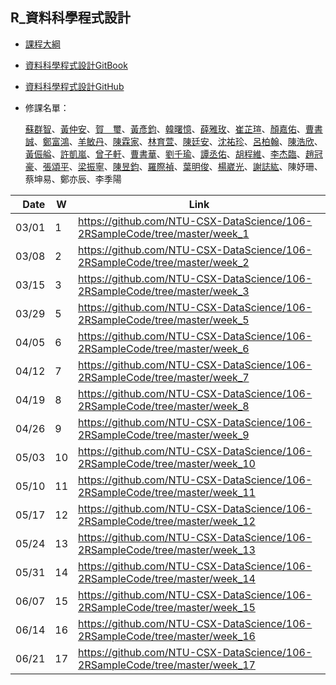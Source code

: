 ## R_資料科學程式設計

- [課程大綱](https://nol.ntu.edu.tw/nol/coursesearch/print_table.php?course_id=H03%2004010&class=&dpt_code=H020&ser_no=46352&semester=106-2&lang=CH)

- [資料科學程式設計GitBook](https://www.gitbook.com/book/pecu/r_)
- [資料科學程式設計GitHub](https://github.com/NTU-CSX-DataScience/106-2RSampleCode)


- 修課名單：
  
  [蘇群智](https://github.com/charles9358/R-charles9358)、[黃仲安](https://github.com/ndcahuang/dsprogramming)、[賀　璽](https://github.com/hersey77/R2018-spring)、[黃彥鈞](https://github.com/Weber12321/Weber1234)、[韓曙憶](https://github.com/zoey7407/CSX_RProject_Spring_2018)、[薛雅玫](https://github.com/AmyHs/Rcode)、[崔芷瑄](https://github.com/viviantsui0514/Rcourses2018)、[顏嘉佑](https://github.com/rgmmmt4r/106-2_R_b04303117)、[曹書誠](https://github.com/b02303005/b02303005_Practice1)、[鄭富鴻](https://github.com/Cetoz/CSX-DataScience)、[羊敏丹](https://github.com/Suuuuny/courseR)、[陳霖家](https://github.com/lingachen/coding)、[林育萱](https://github.com/rabbit55/cs-x-programming)、[陳廷安](https://github.com/TimAgro/Data_Science_R_NTU)、[沈祐珍](https://github.com/b03602023/1062CSX_project)、[呂柏翰](https://github.com/HansLu16/CSX-RProject-spring-2018)、[陳浩欣](https://github.com/hausin/Hello)、[黃侲艗](https://github.com/nalol831123/R)、[許凱嵐](https://github.com/iamkailan/2018_spring_CSX)、[曾子軒](https://github.com/Dennishi0925/CSX_RProject_Spring_2018)、[曹書華](https://github.com/Sophiasufas/DataScienceR)、[劉千瑜](https://github.com/chienyuliu/Data-Science-Programming)、[譚丞佑](https://github.com/ugotsuyokunaru/DataScienceCourse)、[胡程維](https://github.com/HcwXd/CSX_RProject_Spring_2018)、[李杰臨](https://github.com/Justin19960919/R2018spring_coding)、[趙冠豪](https://github.com/HowardChao/CSX_RProject_Spring_2018)、[張頌平](https://github.com/joshchang1112/cs-x-programming)、[梁振寧](https://github.com/slimykat/CSX_4001_106-2)、[陳昱鈞](https://github.com/jeffrey1227/Rprogramming)、[羅際禎](https://github.com/B04902039/DataScienceProgramming2018spring)、[葉明俊](https://github.com/b04902122/CSX_R)、[楊崴光](https://github.com/tifmin1525/2018SpringCSX)、[謝誌紘](https://github.com/dppss90008/NTU_code)、陳妤珊、蔡坤易、鄭亦辰、李季陽

| Date   | W    | Link                                                           |
| --:    | --   | --                                                             |
| 03/01  |  1   | https://github.com/NTU-CSX-DataScience/106-2RSampleCode/tree/master/week_1 |
| 03/08  |  2   | https://github.com/NTU-CSX-DataScience/106-2RSampleCode/tree/master/week_2 |
| 03/15  |  3   | https://github.com/NTU-CSX-DataScience/106-2RSampleCode/tree/master/week_3 |
| 03/29  |  5   | https://github.com/NTU-CSX-DataScience/106-2RSampleCode/tree/master/week_5 |
| 04/05  |  6   | https://github.com/NTU-CSX-DataScience/106-2RSampleCode/tree/master/week_6 |
| 04/12  |  7   | https://github.com/NTU-CSX-DataScience/106-2RSampleCode/tree/master/week_7 |
| 04/19  |  8   | https://github.com/NTU-CSX-DataScience/106-2RSampleCode/tree/master/week_8 |
| 04/26  |  9   | https://github.com/NTU-CSX-DataScience/106-2RSampleCode/tree/master/week_9 |
| 05/03  |  10  | https://github.com/NTU-CSX-DataScience/106-2RSampleCode/tree/master/week_10 |
| 05/10  |  11  | https://github.com/NTU-CSX-DataScience/106-2RSampleCode/tree/master/week_11 |
| 05/17  |  12  | https://github.com/NTU-CSX-DataScience/106-2RSampleCode/tree/master/week_12 |
| 05/24  |  13  | https://github.com/NTU-CSX-DataScience/106-2RSampleCode/tree/master/week_13 |
| 05/31  |  14  | https://github.com/NTU-CSX-DataScience/106-2RSampleCode/tree/master/week_14 |
| 06/07  |  15  | https://github.com/NTU-CSX-DataScience/106-2RSampleCode/tree/master/week_15 |
| 06/14  |  16  | https://github.com/NTU-CSX-DataScience/106-2RSampleCode/tree/master/week_16 |
| 06/21  |  17  | https://github.com/NTU-CSX-DataScience/106-2RSampleCode/tree/master/week_17 |
